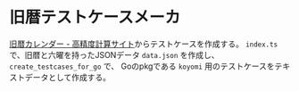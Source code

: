 # 旧暦テストケースメーカ

[旧暦カレンダー - 高精度計算サイト](https://keisan.casio.jp/exec/system/1189993438)からテストケースを作成する。
`index.ts` で、旧暦と六曜を持ったJSONデータ `data.json` を作成し、 `create_testcases_for_go` で、 Goのpkgである `koyomi` 用のテストケースをテキストデータとして作成する。
